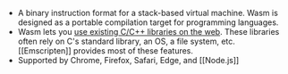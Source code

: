 - A binary instruction format for a stack-based virtual machine. Wasm is designed as a portable compilation target for programming languages.
- Wasm lets you [use existing C/C++ libraries on the web](https://developer.mozilla.org/en-US/docs/WebAssembly/existing_C_to_wasm). These libraries often rely on C's standard library, an OS, a file system, etc. [[Emscripten]] provides most of these features.
- Supported by Chrome, Firefox, Safari, Edge, and [[Node.js]]



